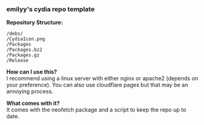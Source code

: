 ### emilyy's cydia repo template

 **Repository Structure:**
   ```
   /debs/
   /CydiaIcon.png
   /Packages
   /Packages.bz2
   /Packages.gz
   /Release
   ```

**How can I use this?**<br>
I recommend using a linux server with either nginx or apache2 (depends on your preference). You can also use cloudflare pages but that may be an annoying process.

**What comes with it?**<br>
It comes with the neofetch package and a script to keep the repo up to date.

   



